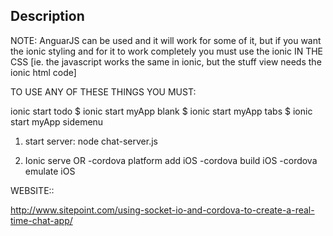 ## Description

NOTE:
AnguarJS can be used and it will work for some of it, but if you want the ionic styling and for it to work completely you
must use the ionic IN THE CSS [ie. the javascript works the same in ionic, but the stuff view needs the ionic
html code]

TO USE ANY OF THESE THINGS YOU MUST:

 ionic start todo 
$ ionic start myApp blank
$ ionic start myApp tabs
$ ionic start myApp sidemenu

1) start server: node chat-server.js

2) Ionic serve 
OR
-cordova platform add iOS
-cordova build iOS
-cordova emulate iOS

WEBSITE::

http://www.sitepoint.com/using-socket-io-and-cordova-to-create-a-real-time-chat-app/